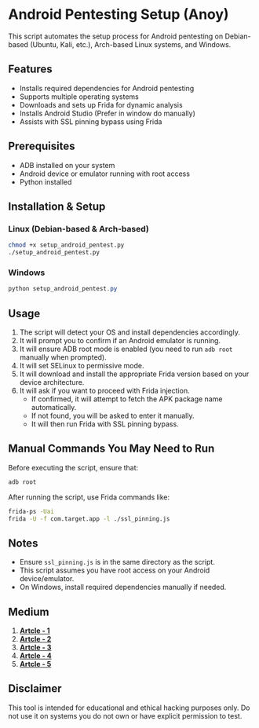 # Android Pentesting Setup (Anoy)

This script automates the setup process for Android pentesting on Debian-based (Ubuntu, Kali, etc.), Arch-based Linux systems, and Windows.

## Features
- Installs required dependencies for Android pentesting
- Supports multiple operating systems
- Downloads and sets up Frida for dynamic analysis
- Installs Android Studio (Prefer in window do manually)
- Assists with SSL pinning bypass using Frida

## Prerequisites
- ADB installed on your system
- Android device or emulator running with root access
- Python installed

## Installation & Setup
### Linux (Debian-based & Arch-based)
```bash
chmod +x setup_android_pentest.py
./setup_android_pentest.py
```

### Windows
```powershell
python setup_android_pentest.py
```

## Usage
1. The script will detect your OS and install dependencies accordingly.
2. It will prompt you to confirm if an Android emulator is running.
3. It will ensure ADB root mode is enabled (you need to run `adb root` manually when prompted).
4. It will set SELinux to permissive mode.
5. It will download and install the appropriate Frida version based on your device architecture.
6. It will ask if you want to proceed with Frida injection.
   - If confirmed, it will attempt to fetch the APK package name automatically.
   - If not found, you will be asked to enter it manually.
   - It will then run Frida with SSL pinning bypass.

## Manual Commands You May Need to Run
Before executing the script, ensure that:
```bash
adb root
```
After running the script, use Frida commands like:
```bash
frida-ps -Uai
frida -U -f com.target.app -l ./ssl_pinning.js
```

## Notes
- Ensure `ssl_pinning.js` is in the same directory as the script.
- This script assumes you have root access on your Android device/emulator.
- On Windows, install required dependencies manually if needed.

## Medium 

 1.  **[Artcle - 1](https://medoum.com)**
 2.  **[Artcle - 2](https://medoum.com)**
 3.  **[Artcle - 3](https://medoum.com)**
 4.  **[Artcle - 4](https://medoum.com)**
 5.  **[Artcle - 5](https://medoum.com)**

## Disclaimer
This tool is intended for educational and ethical hacking purposes only. Do not use it on systems you do not own or have explicit permission to test.

